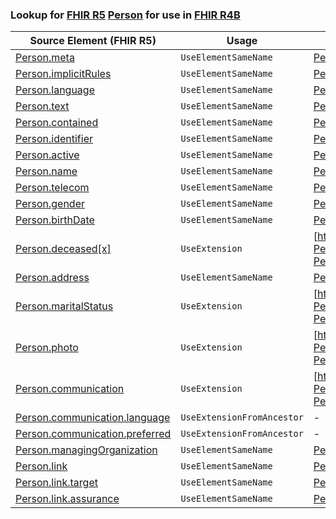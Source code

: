 ### Lookup for [FHIR R5](https://hl7.org/fhir/R5/) [Person](https://hl7.org/fhir/R5/Person.html) for use in [FHIR R4B](https://hl7.org/fhir/R4B/)

| Source Element (FHIR R5) | Usage | Target |
| -------------- | ----- | ------ |
| [Person.meta](https://hl7.org/fhir/R5/Person.html#resource) | `UseElementSameName` | [Person.meta](https://hl7.org/fhir/R4B/Person.html#resource) |
| [Person.implicitRules](https://hl7.org/fhir/R5/Person.html#resource) | `UseElementSameName` | [Person.implicitRules](https://hl7.org/fhir/R4B/Person.html#resource) |
| [Person.language](https://hl7.org/fhir/R5/Person.html#resource) | `UseElementSameName` | [Person.language](https://hl7.org/fhir/R4B/Person.html#resource) |
| [Person.text](https://hl7.org/fhir/R5/Person.html#resource) | `UseElementSameName` | [Person.text](https://hl7.org/fhir/R4B/Person.html#resource) |
| [Person.contained](https://hl7.org/fhir/R5/Person.html#resource) | `UseElementSameName` | [Person.contained](https://hl7.org/fhir/R4B/Person.html#resource) |
| [Person.identifier](https://hl7.org/fhir/R5/Person.html#resource) | `UseElementSameName` | [Person.identifier](https://hl7.org/fhir/R4B/Person.html#resource) |
| [Person.active](https://hl7.org/fhir/R5/Person.html#resource) | `UseElementSameName` | [Person.active](https://hl7.org/fhir/R4B/Person.html#resource) |
| [Person.name](https://hl7.org/fhir/R5/Person.html#resource) | `UseElementSameName` | [Person.name](https://hl7.org/fhir/R4B/Person.html#resource) |
| [Person.telecom](https://hl7.org/fhir/R5/Person.html#resource) | `UseElementSameName` | [Person.telecom](https://hl7.org/fhir/R4B/Person.html#resource) |
| [Person.gender](https://hl7.org/fhir/R5/Person.html#resource) | `UseElementSameName` | [Person.gender](https://hl7.org/fhir/R4B/Person.html#resource) |
| [Person.birthDate](https://hl7.org/fhir/R5/Person.html#resource) | `UseElementSameName` | [Person.birthDate](https://hl7.org/fhir/R4B/Person.html#resource) |
| [Person.deceased[x]](https://hl7.org/fhir/R5/Person.html#resource) | `UseExtension` | [http://hl7.org/fhir/5.0/StructureDefinition/extension-Person.deceased](StructureDefinition-ext-R5-Person.deceased.html) |
| [Person.address](https://hl7.org/fhir/R5/Person.html#resource) | `UseElementSameName` | [Person.address](https://hl7.org/fhir/R4B/Person.html#resource) |
| [Person.maritalStatus](https://hl7.org/fhir/R5/Person.html#resource) | `UseExtension` | [http://hl7.org/fhir/5.0/StructureDefinition/extension-Person.maritalStatus](StructureDefinition-ext-R5-Person.maritalStatus.html) |
| [Person.photo](https://hl7.org/fhir/R5/Person.html#resource) | `UseExtension` | [http://hl7.org/fhir/5.0/StructureDefinition/extension-Person.photo](StructureDefinition-ext-R5-Person.photo.html) |
| [Person.communication](https://hl7.org/fhir/R5/Person.html#resource) | `UseExtension` | [http://hl7.org/fhir/5.0/StructureDefinition/extension-Person.communication](StructureDefinition-ext-R5-Person.communication.html) |
| [Person.communication.language](https://hl7.org/fhir/R5/Person.html#resource) | `UseExtensionFromAncestor` | - |
| [Person.communication.preferred](https://hl7.org/fhir/R5/Person.html#resource) | `UseExtensionFromAncestor` | - |
| [Person.managingOrganization](https://hl7.org/fhir/R5/Person.html#resource) | `UseElementSameName` | [Person.managingOrganization](https://hl7.org/fhir/R4B/Person.html#resource) |
| [Person.link](https://hl7.org/fhir/R5/Person.html#resource) | `UseElementSameName` | [Person.link](https://hl7.org/fhir/R4B/Person.html#resource) |
| [Person.link.target](https://hl7.org/fhir/R5/Person.html#resource) | `UseElementSameName` | [Person.link.target](https://hl7.org/fhir/R4B/Person.html#resource) |
| [Person.link.assurance](https://hl7.org/fhir/R5/Person.html#resource) | `UseElementSameName` | [Person.link.assurance](https://hl7.org/fhir/R4B/Person.html#resource) |
